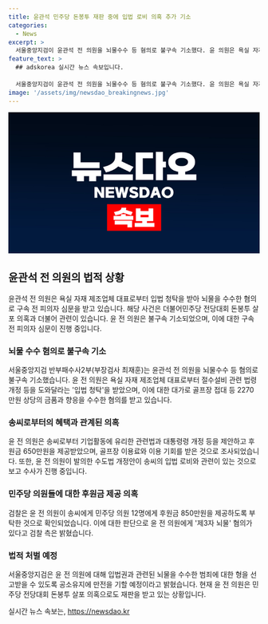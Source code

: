 ```yaml
---
title: 윤관석 민주당 돈봉투 재판 중에 입법 로비 의혹 추가 기소
categories:
  - News
excerpt: >
  서울중앙지검이 윤관석 전 의원을 뇌물수수 등 혐의로 불구속 기소했다. 윤 의원은 욕실 자재 제조업체 대표로부터 법안 개정을 돕는 대가로 2270만원 상당의 금품과 향응을 받았으며, 관련 법안은 국회에서 통과됐다. 또한, 송씨에게 후원금 650만원을 받았고, 민주당 의원들에게 후원금을 제공하게 한 혐의도 있다. 윤 전 의원은 현재 민주당 전당대회 돈봉투 살포 의혹과 관련한 재판을 받고 있으며, 추가적으로 다른 의원들에게 돈봉투를 전달한 혐의로도 기소됐다.
feature_text: >
  ## adskorea 실시간 뉴스 속보입니다.

  서울중앙지검이 윤관석 전 의원을 뇌물수수 등 혐의로 불구속 기소했다. 윤 의원은 욕실 자재 제조업체 대표로부터 법안 개정을 돕는 대가로 2270만원 상당의 금품과 향응을 받았으며, 관련 법안은 국회에서 통과됐다. 또한, 송씨에게 후원금 650만원을 받았고, 민주당 의원들에게 후원금을 제공하게 한 혐의도 있다. 윤 전 의원은 현재 민주당 전당대회 돈봉투 살포 의혹과 관련한 재판을 받고 있으며, 추가적으로 다른 의원들에게 돈봉투를 전달한 혐의로도 기소됐다.
image: '/assets/img/newsdao_breakingnews.jpg'
---
```


<p><img src="/assets/img/newsdao_breakingnews.jpg" alt="adskorea 속보" /></p>

<h2 data-ke-size="size26">윤관석 전 의원의 법적 상황</h2>

<p data-ke-size="size16">윤관석 전 의원은 욕실 자재 제조업체 대표로부터 입법 청탁을 받아 뇌물을 수수한 혐의로 구속 전 피의자 심문을 받고 있습니다. 해당 사건은 더불어민주당 전당대회 돈봉투 살포 의혹과 더불어 관련이 있습니다. 윤 전 의원은 불구속 기소되었으며, 이에 대한 구속 전 피의자 심문이 진행 중입니다.</p>

<h3>뇌물 수수 혐의로 불구속 기소</h3>

<p data-ke-size="size16">서울중앙지검 반부패수사2부(부장검사 최재훈)는 윤관석 전 의원을 뇌물수수 등 혐의로 불구속 기소했습니다. 윤 전 의원은 욕실 자재 제조업체 대표로부터 절수설비 관련 법령 개정 등을 도와달라는 '입법 청탁'을 받았으며, 이에 대한 대가로 골프장 접대 등 2270만원 상당의 금품과 향응을 수수한 혐의를 받고 있습니다.</p>

<h3>송씨로부터의 혜택과 관계된 의혹</h3>

<p data-ke-size="size16">윤 전 의원은 송씨로부터 기업활동에 유리한 관련법과 대통령령 개정 등을 제안하고 후원금 650만원을 제공받았으며, 골프장 이용료와 이용 기회를 받은 것으로 조사되었습니다. 또한, 윤 전 의원이 발의한 수도법 개정안이 송씨의 입법 로비와 관련이 있는 것으로 보고 수사가 진행 중입니다.</p>

<h3>민주당 의원들에 대한 후원금 제공 의혹</h3>

<p data-ke-size="size16">검찰은 윤 전 의원이 송씨에게 민주당 의원 12명에게 후원금 850만원을 제공하도록 부탁한 것으로 확인되었습니다. 이에 대한 판단으로 윤 전 의원에게 '제3자 뇌물' 혐의가 있다고 검찰 측은 밝혔습니다.</p>

<h3>법적 처벌 예정</h3>

<p data-ke-size="size16">서울중앙지검은 윤 전 의원에 대해 입법권과 관련된 뇌물을 수수한 범죄에 대한 형을 선고받을 수 있도록 공소유지에 만전을 기할 예정이라고 밝혔습니다. 현재 윤 전 의원은 민주당 전당대회 돈봉투 살포 의혹으로도 재판을 받고 있는 상황입니다.</p>
실시간 뉴스 속보는, <a href="https://newsdao.kr" rel="dofollow">https://newsdao.kr</a>


